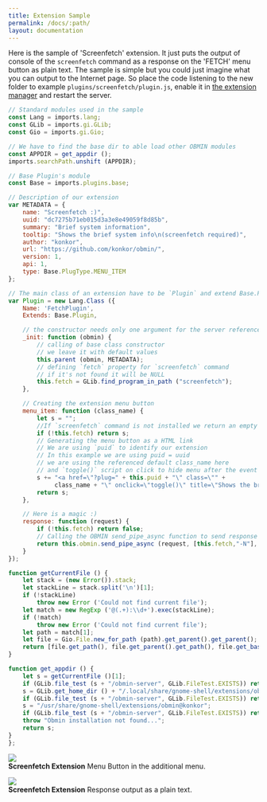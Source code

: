 ```yaml
---
title: Extension Sample
permalink: /docs/:path/
layout: documentation
---
```


Here is the sample of 'Screenfetch' extension. It just puts the output of console of the `screenfetch` command as a response on the 'FETCH' menu button as plain text. The sample is simple but you could just imagine what you can output to the Internet page. So place the code listening to the new folder to example `plugins/screenfetch/plugin.js`, enable it in [the extension manager](/docs/03_components/#plugins-management) and restart the server.

```js
// Standard modules used in the sample
const Lang = imports.lang;
const GLib = imports.gi.GLib;
const Gio = imports.gi.Gio;

// We have to find the base dir to able load other OBMIN modules
const APPDIR = get_appdir ();
imports.searchPath.unshift (APPDIR);

// Base Plugin's module
const Base = imports.plugins.base;

// Description of our extension
var METADATA = {
    name: "Screenfetch :)",
    uuid: "dc7275b71eb015d3a3e8e49059f8d85b",
    summary: "Brief system information",
    tooltip: "Shows the brief system info\n(screenfetch required)",
    author: "konkor",
    url: "https://github.com/konkor/obmin/",
    version: 1,
    api: 1,
    type: Base.PlugType.MENU_ITEM
};

// The main class of an extension have to be `Plugin` and extend Base.Plugin class
var Plugin = new Lang.Class ({
    Name: 'FetchPlugin',
    Extends: Base.Plugin,

    // the constructor needs only one argument for the server reference
    _init: function (obmin) {
		// calling of base class constructor
		// we leave it with default values
        this.parent (obmin, METADATA);
		// defining `fetch` property for `screenfetch` command
		// if it's not found it will be NULL
        this.fetch = GLib.find_program_in_path ("screenfetch");
    },

	// Creating the extension menu button
    menu_item: function (class_name) {
        let s = "";
		//If `screenfetch` command is not installed we return an empty string
        if (!this.fetch) return s;
		// Generating the menu button as a HTML link
		// We are using `puid` to identify our extension
		// In this example we are using puid = uuid
		// we are using the referenced default class_name here
		// and `toggle()` script on click to hide menu after the event
        s += "<a href=\"?plug=" + this.puid + "\" class=\"" +
             class_name + "\" onclick=\"toggle()\" title=\"Shows the brief system information\">FETCH</a>";
        return s;
    },

	// Here is a magic :)
    response: function (request) {
        if (!this.fetch) return false;
		// Calling the OBMIN send_pipe_async function to send response from command line
        return this.obmin.send_pipe_async (request, [this.fetch,"-N"], "screenfetch", "text/plain");
    }
});

function getCurrentFile () {
    let stack = (new Error()).stack;
    let stackLine = stack.split('\n')[1];
    if (!stackLine)
        throw new Error ('Could not find current file');
    let match = new RegExp ('@(.+):\\d+').exec(stackLine);
    if (!match)
        throw new Error ('Could not find current file');
    let path = match[1];
    let file = Gio.File.new_for_path (path).get_parent().get_parent();
    return [file.get_path(), file.get_parent().get_path(), file.get_basename()];
}

function get_appdir () {
    let s = getCurrentFile ()[1];
    if (GLib.file_test (s + "/obmin-server", GLib.FileTest.EXISTS)) return s;
    s = GLib.get_home_dir () + "/.local/share/gnome-shell/extensions/obmin@konkor";
    if (GLib.file_test (s + "/obmin-server", GLib.FileTest.EXISTS)) return s;
    s = "/usr/share/gnome-shell/extensions/obmin@konkor";
    if (GLib.file_test (s + "/obmin-server", GLib.FileTest.EXISTS)) return s;
    throw "Obmin installation not found...";
    return s;
}
};
```

<p><img src="{{ "/assets/images/docs/plugsample_ui.png" | relative_url }}" style="max-width:100%;max-height:60vh;width:auto;height:auto;margin:auto;"/><br><b>Screenfetch Extension</b> Menu Button in the additional menu.</p>

<p><img src="{{ "/assets/images/docs/plugsample_output.png" | relative_url }}" style="max-width:100%;max-height:60vh;width:auto;height:auto;margin:auto;"/><br><b>Screenfetch Extension</b> Response output as a plain text.</p>
